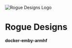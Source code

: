 ![Rogue Designs Logo](https://storage.googleapis.com/stiles-images/RogueLogo-256x158.png)

# Rogue Designs #

**docker-emby-armhf**
